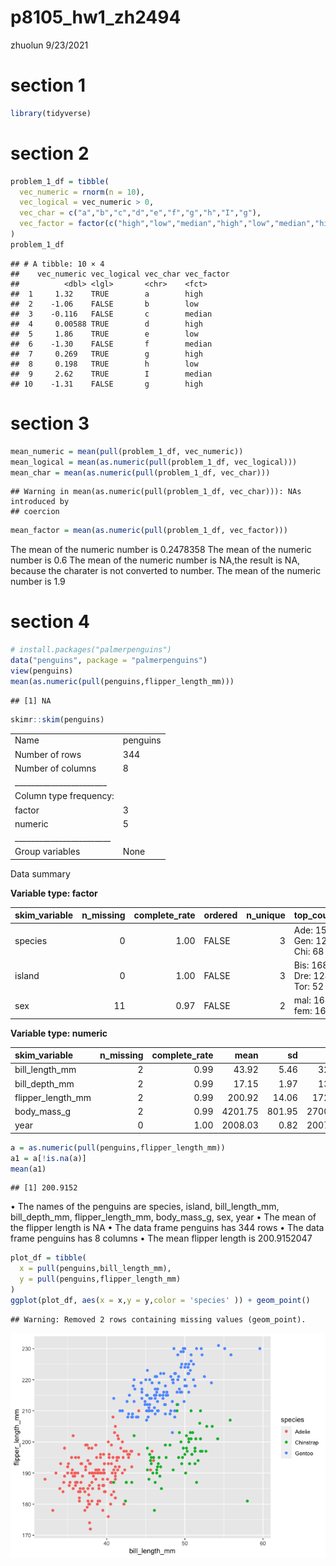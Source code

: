p8105\_hw1\_zh2494
================
zhuolun
9/23/2021

# section 1

``` r
library(tidyverse)
```

# section 2

``` r
problem_1_df = tibble(
  vec_numeric = rnorm(n = 10),
  vec_logical = vec_numeric > 0,
  vec_char = c("a","b","c","d","e","f","g","h","I","g"),
  vec_factor = factor(c("high","low","median","high","low","median","high","low","median","high"))
)
problem_1_df
```

    ## # A tibble: 10 × 4
    ##    vec_numeric vec_logical vec_char vec_factor
    ##          <dbl> <lgl>       <chr>    <fct>     
    ##  1     1.32    TRUE        a        high      
    ##  2    -1.06    FALSE       b        low       
    ##  3    -0.116   FALSE       c        median    
    ##  4     0.00588 TRUE        d        high      
    ##  5     1.86    TRUE        e        low       
    ##  6    -1.30    FALSE       f        median    
    ##  7     0.269   TRUE        g        high      
    ##  8     0.198   TRUE        h        low       
    ##  9     2.62    TRUE        I        median    
    ## 10    -1.31    FALSE       g        high

# section 3

``` r
mean_numeric = mean(pull(problem_1_df, vec_numeric))
mean_logical = mean(as.numeric(pull(problem_1_df, vec_logical)))
mean_char = mean(as.numeric(pull(problem_1_df, vec_char)))
```

    ## Warning in mean(as.numeric(pull(problem_1_df, vec_char))): NAs introduced by
    ## coercion

``` r
mean_factor = mean(as.numeric(pull(problem_1_df, vec_factor)))
```

The mean of the numeric number is 0.2478358 The mean of the numeric
number is 0.6 The mean of the numeric number is NA,the result is NA,
because the charater is not converted to number. The mean of the numeric
number is 1.9

# section 4

``` r
# install.packages("palmerpenguins")
data("penguins", package = "palmerpenguins")
view(penguins)
mean(as.numeric(pull(penguins,flipper_length_mm)))
```

    ## [1] NA

``` r
skimr::skim(penguins)
```

|                                                  |          |
|:-------------------------------------------------|:---------|
| Name                                             | penguins |
| Number of rows                                   | 344      |
| Number of columns                                | 8        |
| \_\_\_\_\_\_\_\_\_\_\_\_\_\_\_\_\_\_\_\_\_\_\_   |          |
| Column type frequency:                           |          |
| factor                                           | 3        |
| numeric                                          | 5        |
| \_\_\_\_\_\_\_\_\_\_\_\_\_\_\_\_\_\_\_\_\_\_\_\_ |          |
| Group variables                                  | None     |

Data summary

**Variable type: factor**

| skim\_variable | n\_missing | complete\_rate | ordered | n\_unique | top\_counts                 |
|:---------------|-----------:|---------------:|:--------|----------:|:----------------------------|
| species        |          0 |           1.00 | FALSE   |         3 | Ade: 152, Gen: 124, Chi: 68 |
| island         |          0 |           1.00 | FALSE   |         3 | Bis: 168, Dre: 124, Tor: 52 |
| sex            |         11 |           0.97 | FALSE   |         2 | mal: 168, fem: 165          |

**Variable type: numeric**

| skim\_variable      | n\_missing | complete\_rate |    mean |     sd |     p0 |     p25 |     p50 |    p75 |   p100 | hist  |
|:--------------------|-----------:|---------------:|--------:|-------:|-------:|--------:|--------:|-------:|-------:|:------|
| bill\_length\_mm    |          2 |           0.99 |   43.92 |   5.46 |   32.1 |   39.23 |   44.45 |   48.5 |   59.6 | ▃▇▇▆▁ |
| bill\_depth\_mm     |          2 |           0.99 |   17.15 |   1.97 |   13.1 |   15.60 |   17.30 |   18.7 |   21.5 | ▅▅▇▇▂ |
| flipper\_length\_mm |          2 |           0.99 |  200.92 |  14.06 |  172.0 |  190.00 |  197.00 |  213.0 |  231.0 | ▂▇▃▅▂ |
| body\_mass\_g       |          2 |           0.99 | 4201.75 | 801.95 | 2700.0 | 3550.00 | 4050.00 | 4750.0 | 6300.0 | ▃▇▆▃▂ |
| year                |          0 |           1.00 | 2008.03 |   0.82 | 2007.0 | 2007.00 | 2008.00 | 2009.0 | 2009.0 | ▇▁▇▁▇ |

``` r
a = as.numeric(pull(penguins,flipper_length_mm))
a1 = a[!is.na(a)]
mean(a1)
```

    ## [1] 200.9152

• The names of the penguins are species, island, bill\_length\_mm,
bill\_depth\_mm, flipper\_length\_mm, body\_mass\_g, sex, year • The
mean of the flipper length is NA • The data frame penguins has 344 rows
• The data frame penguins has 8 columns • The mean flipper length is
200.9152047

``` r
plot_df = tibble(
  x = pull(penguins,bill_length_mm),
  y = pull(penguins,flipper_length_mm)
)
ggplot(plot_df, aes(x = x,y = y,color = 'species' )) + geom_point()
```

    ## Warning: Removed 2 rows containing missing values (geom_point).

![](p8105_hw1_zh2494_files/figure-gfm/unnamed-chunk-4-1.png)<!-- -->
